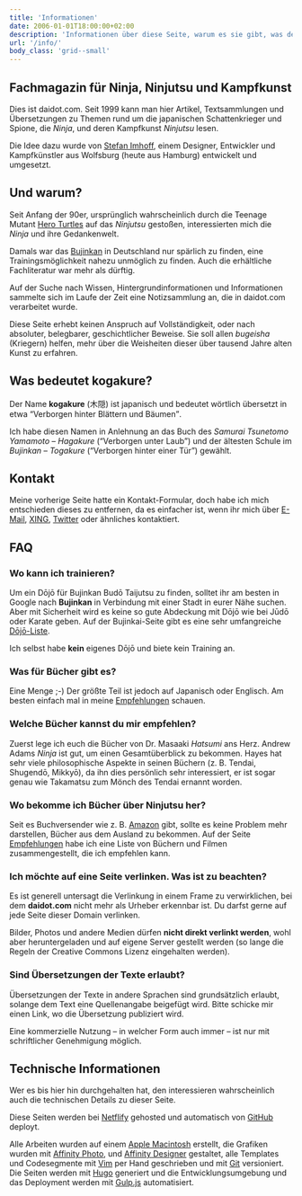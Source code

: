 ```yaml
---
title: 'Informationen'
date: 2006-01-01T18:00:00+02:00
description: 'Informationen über diese Seite, warum es sie gibt, was der Domain-Name bedeutet, wie ich kontaktiert werden kann, FAQs und mit welchen Tools die Website erstellt wurde.'
url: '/info/'
body_class: 'grid--small'
---
```


## Fachmagazin für Ninja, Ninjutsu und Kampfkunst

Dies ist daidot.com. Seit 1999 kann man hier Artikel, Textsammlungen und Übersetzungen zu Themen rund um die japanischen Schattenkrieger und Spione, die _Ninja_, und deren Kampfkunst _Ninjutsu_ lesen.

Die Idee dazu wurde von [Stefan Imhoff], einem Designer, Entwickler und Kampfkünstler aus Wolfsburg (heute aus Hamburg) entwickelt und umgesetzt.

[stefan imhoff]: https://www.stefanimhoff.de/

## Und warum?

Seit Anfang der 90er, ursprünglich wahrscheinlich durch die Teenage Mutant [Hero Turtles] auf das _Ninjutsu_ gestoßen, interessierten mich die _Ninja_ und ihre Gedankenwelt.

Damals war das [Bujinkan] in Deutschland nur spärlich zu finden, eine Trainingsmöglichkeit nahezu unmöglich zu finden. Auch die erhältliche Fachliteratur war mehr als dürftig.

Auf der Suche nach Wissen, Hintergrundinformationen und Informationen sammelte sich im Laufe der Zeit eine Notizsammlung an, die in daidot.com verarbeitet wurde.

Diese Seite erhebt keinen Anspruch auf Vollständigkeit, oder nach absoluter, belegbarer, geschichtlicher Beweise. Sie soll allen _bugeisha_ (Kriegern) helfen, mehr über die Weisheiten dieser über tausend Jahre alten Kunst zu erfahren.

[hero turtles]: https://de.wikipedia.org/wiki/Teenage_Mutant_Ninja_Turtles
[bujinkan]: http://bujinkan.com/

## Was bedeutet kogakure?

Der Name **kogakure** (木隠) ist japanisch und bedeutet wörtlich übersetzt in etwa <q>Verborgen hinter Blättern und Bäumen</q>.

Ich habe diesen Namen in Anlehnung an das Buch des _Samurai Tsunetomo Yamamoto_ – <cite>Hagakure</cite> (<q>Verborgen unter Laub</q>) und der ältesten Schule im _Bujinkan_ – _Togakure_ (<q>Verborgen hinter einer Tür</q>) gewählt.

## Kontakt

Meine vorherige Seite hatte ein Kontakt-Formular, doch habe ich mich entschieden dieses zu entfernen, da es einfacher ist, wenn ihr mich über [E-Mail], [XING], [Twitter] oder ähnliches kontaktiert.

[e-mail]: /impressum/
[xing]: https://www.xing.com/profile/Stefan_Imhoff/
[twitter]: https://twitter.com/kogakure

## FAQ

### Wo kann ich trainieren?

Um ein Dōjō für Bujinkan Budō Taijutsu zu finden, solltet ihr am besten in Google nach **Bujinkan** in Verbindung mit einer Stadt in eurer Nähe suchen. Aber mit Sicherheit wird es keine so gute Abdeckung mit Dōjō wie bei Jūdō oder Karate geben. Auf der Bujinkai-Seite gibt es eine sehr umfangreiche [Dōjō-Liste].

Ich selbst habe **kein** eigenes Dōjō und biete kein Training an.

[dōjō-liste]: http://www.bujinkan-deutschland.de/dojoliste-bujinkan.html

### Was für Bücher gibt es?

Eine Menge ;-) Der größte Teil ist jedoch auf Japanisch oder Englisch. Am besten einfach mal in meine [Empfehlungen] schauen.

[empfehlungen]: /empfehlungen/

### Welche Bücher kannst du mir empfehlen?

Zuerst lege ich euch die Bücher von Dr. Masaaki <dfn title="Großmeister und Gründer des Bujinkan">Hatsumi</dfn> ans Herz. Andrew Adams <cite>Ninja</cite> ist gut, um einen Gesamtüberblick zu bekommen. Hayes hat sehr viele philosophische Aspekte in seinen Büchern (z. B. Tendai, Shugendō, Mikkyō), da ihn dies persönlich sehr interessiert, er ist sogar genau wie Takamatsu zum Mönch des Tendai ernannt worden.

### Wo bekomme ich Bücher über Ninjutsu her?

Seit es Buchversender wie z. B. [Amazon] gibt, sollte es keine Problem mehr darstellen, Bücher aus dem Ausland zu bekommen. Auf der Seite [Empfehlungen] habe ich eine Liste von Büchern und Filmen zusammengestellt, die ich empfehlen kann.

[amazon]: http://www.amazon.de/exec/obidos/redirect?link_code=ur2&camp=1638&tag=kogakurede-21&creative=6742&path=tg%2Fbrowse%2F-%2F301128%3Fsite-redirect%3Dde 'Amazon.de'
[empfehlungen]: /empfehlungen/

### Ich möchte auf eine Seite verlinken. Was ist zu beachten?

Es ist generell untersagt die Verlinkung in einem Frame zu verwirklichen, bei dem **daidot.com** nicht mehr als Urheber erkennbar ist. Du darfst gerne auf jede Seite dieser Domain verlinken.

Bilder, Photos und andere Medien dürfen **nicht direkt verlinkt werden**, wohl aber heruntergeladen und auf eigene Server gestellt werden (so lange die Regeln der Creative Commons Lizenz eingehalten werden).

### Sind Übersetzungen der Texte erlaubt?

Übersetzungen der Texte in andere Sprachen sind grundsätzlich erlaubt, solange dem Text eine Quellenangabe beigefügt wird. Bitte schicke mir einen Link, wo die Übersetzung publiziert wird.

Eine kommerzielle Nutzung – in welcher Form auch immer – ist nur mit schriftlicher Genehmigung möglich.

## Technische Informationen

Wer es bis hier hin durchgehalten hat, den interessieren wahrscheinlich auch die technischen Details zu dieser Seite.

Diese Seiten werden bei [Netflify] gehosted und automatisch von [GitHub] deployt.

Alle Arbeiten wurden auf einem [Apple Macintosh] erstellt, die Grafiken wurden mit [Affinity Photo], und [Affinity Designer] gestaltet, alle Templates und Codesegmente mit [Vim] per Hand geschrieben und mit [Git] versioniert. Die Seiten werden mit [Hugo] generiert und die Entwicklungsumgebung und das Deployment werden mit [Gulp.js] automatisiert.

[netflify]: https://www.netlify.com/
[github]: https://github.com/
[apple macintosh]: https://www.apple.com/de/
[affinity photo]: https://affinity.serif.com/de/photo/
[affinity designer]: https://affinity.serif.com/de/designer/
[vim]: https://www.vim.org/
[git]: https://git-scm.com/
[hugo]: https://gohugo.io/
[gulp.js]: https://gulpjs.com/

